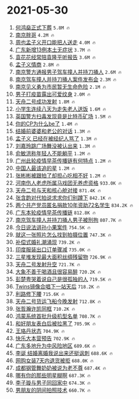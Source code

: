 # 2021-05-30

1. [何鸿燊正式下葬](https://s.weibo.com/weibo?q=%23%E4%BD%95%E9%B8%BF%E7%87%8A%E6%AD%A3%E5%BC%8F%E4%B8%8B%E8%91%AC%23&Refer=top) `5.8M 🔥`
1. [南京胖哥](https://s.weibo.com/weibo?q=%23%E5%8D%97%E4%BA%AC%E8%83%96%E5%93%A5%23&Refer=top) `4.2M 🔥`
1. [周也孟子义开口能把人送走](https://s.weibo.com/weibo?q=%23%E5%91%A8%E4%B9%9F%E5%AD%9F%E5%AD%90%E4%B9%89%E5%BC%80%E5%8F%A3%E8%83%BD%E6%8A%8A%E4%BA%BA%E9%80%81%E8%B5%B0%23&Refer=top) `4.0M 🔥`
1. [广东新增13例本土无症状](https://s.weibo.com/weibo?q=%23%E5%B9%BF%E4%B8%9C%E6%96%B0%E5%A2%9E13%E4%BE%8B%E6%9C%AC%E5%9C%9F%E6%97%A0%E7%97%87%E7%8A%B6%23&Refer=top) `3.7M 🔥`
1. [袁花花经常陪袁隆平听报告](https://s.weibo.com/weibo?q=%23%E8%A2%81%E8%8A%B1%E8%8A%B1%E7%BB%8F%E5%B8%B8%E9%99%AA%E8%A2%81%E9%9A%86%E5%B9%B3%E5%90%AC%E6%8A%A5%E5%91%8A%23&Refer=top) `3.6M 🔥`
1. [孟子义情商](https://s.weibo.com/weibo?q=%23%E5%AD%9F%E5%AD%90%E4%B9%89%E6%83%85%E5%95%86%23&Refer=top) `2.8M 🔥`
1. [南京警方通报男子驾车撞人并持刀捅人](https://s.weibo.com/weibo?q=%23%E5%8D%97%E4%BA%AC%E8%AD%A6%E6%96%B9%E9%80%9A%E6%8A%A5%E7%94%B7%E5%AD%90%E9%A9%BE%E8%BD%A6%E6%92%9E%E4%BA%BA%E5%B9%B6%E6%8C%81%E5%88%80%E6%8D%85%E4%BA%BA%23&Refer=top) `2.6M 🔥`
1. [南京驾车撞人并持刀捅人案件发布会](https://s.weibo.com/weibo?q=%23%E5%8D%97%E4%BA%AC%E9%A9%BE%E8%BD%A6%E6%92%9E%E4%BA%BA%E5%B9%B6%E6%8C%81%E5%88%80%E6%8D%85%E4%BA%BA%E6%A1%88%E4%BB%B6%E5%8F%91%E5%B8%83%E4%BC%9A%23&Refer=top) `2.3M 🔥`
1. [南京见义勇为市民暂无生命危险](https://s.weibo.com/weibo?q=%23%E5%8D%97%E4%BA%AC%E8%A7%81%E4%B9%89%E5%8B%87%E4%B8%BA%E5%B8%82%E6%B0%91%E6%9A%82%E6%97%A0%E7%94%9F%E5%91%BD%E5%8D%B1%E9%99%A9%23&Refer=top) `2.1M 🔥`
1. [男子打疫苗露出可爱纹身](https://s.weibo.com/weibo?q=%23%E7%94%B7%E5%AD%90%E6%89%93%E7%96%AB%E8%8B%97%E9%9C%B2%E5%87%BA%E5%8F%AF%E7%88%B1%E7%BA%B9%E8%BA%AB%23&Refer=top) `2.0M 🔥`
1. [天舟二号成功发射](https://s.weibo.com/weibo?q=%23%E5%A4%A9%E8%88%9F%E4%BA%8C%E5%8F%B7%E6%88%90%E5%8A%9F%E5%8F%91%E5%B0%84%23&Refer=top) `1.8M 🔥`
1. [小学生连续八天为走失老人送饭](https://s.weibo.com/weibo?q=%E5%B0%8F%E5%AD%A6%E7%94%9F%E8%BF%9E%E7%BB%AD%E5%85%AB%E5%A4%A9%E4%B8%BA%E8%B5%B0%E5%A4%B1%E8%80%81%E4%BA%BA%E9%80%81%E9%A5%AD&Refer=top) `1.6M 🔥`
1. [英国警方扫毒发现竟是比特币矿场](https://s.weibo.com/weibo?q=%23%E8%8B%B1%E5%9B%BD%E8%AD%A6%E6%96%B9%E6%89%AB%E6%AF%92%E5%8F%91%E7%8E%B0%E7%AB%9F%E6%98%AF%E6%AF%94%E7%89%B9%E5%B8%81%E7%9F%BF%E5%9C%BA%23&Refer=top) `1.5M 🔥`
1. [你的CP为什么be了](https://s.weibo.com/weibo?q=%23%E4%BD%A0%E7%9A%84CP%E4%B8%BA%E4%BB%80%E4%B9%88be%E4%BA%86%23&Refer=top) `1.4M 🔥`
1. [结婚前婆婆和老公的对话](https://s.weibo.com/weibo?q=%23%E7%BB%93%E5%A9%9A%E5%89%8D%E5%A9%86%E5%A9%86%E5%92%8C%E8%80%81%E5%85%AC%E7%9A%84%E5%AF%B9%E8%AF%9D%23&Refer=top) `1.3M 🔥`
1. [孟子义 已经在被经纪人骂了](https://s.weibo.com/weibo?q=%E5%AD%9F%E5%AD%90%E4%B9%89%20%E5%B7%B2%E7%BB%8F%E5%9C%A8%E8%A2%AB%E7%BB%8F%E7%BA%AA%E4%BA%BA%E9%AA%82%E4%BA%86&Refer=top) `1.3M 🔥`
1. [刘嘉玲跳广场舞没被认出来](https://s.weibo.com/weibo?q=%23%E5%88%98%E5%98%89%E7%8E%B2%E8%B7%B3%E5%B9%BF%E5%9C%BA%E8%88%9E%E6%B2%A1%E8%A2%AB%E8%AE%A4%E5%87%BA%E6%9D%A5%23&Refer=top) `1.3M 🔥`
1. [俞敏洪称年轻人不能躺平](https://s.weibo.com/weibo?q=%23%E4%BF%9E%E6%95%8F%E6%B4%AA%E7%A7%B0%E5%B9%B4%E8%BD%BB%E4%BA%BA%E4%B8%8D%E8%83%BD%E8%BA%BA%E5%B9%B3%23&Refer=top) `1.2M 🔥`
1. [广州此轮疫情早茶传播链有何特点](https://s.weibo.com/weibo?q=%23%E5%B9%BF%E5%B7%9E%E6%AD%A4%E8%BD%AE%E7%96%AB%E6%83%85%E6%97%A9%E8%8C%B6%E4%BC%A0%E6%92%AD%E9%93%BE%E6%9C%89%E4%BD%95%E7%89%B9%E7%82%B9%23&Refer=top) `1.2M 🔥`
1. [中国人最该追的星](https://s.weibo.com/weibo?q=%23%E4%B8%AD%E5%9B%BD%E4%BA%BA%E6%9C%80%E8%AF%A5%E8%BF%BD%E7%9A%84%E6%98%9F%23&Refer=top) `1.2M 🔥`
1. [张彬彬被跟拍了却担心吃相不好](https://s.weibo.com/weibo?q=%23%E5%BC%A0%E5%BD%AC%E5%BD%AC%E8%A2%AB%E8%B7%9F%E6%8B%8D%E4%BA%86%E5%8D%B4%E6%8B%85%E5%BF%83%E5%90%83%E7%9B%B8%E4%B8%8D%E5%A5%BD%23&Refer=top) `1.2M 🔥`
1. [河南伤人老虎所属马戏团无养虎资格](https://s.weibo.com/weibo?q=%23%E6%B2%B3%E5%8D%97%E4%BC%A4%E4%BA%BA%E8%80%81%E8%99%8E%E6%89%80%E5%B1%9E%E9%A9%AC%E6%88%8F%E5%9B%A2%E6%97%A0%E5%85%BB%E8%99%8E%E8%B5%84%E6%A0%BC%23&Refer=top) `933.0K 🔥`
1. [天舟二号与天和核心舱对接](https://s.weibo.com/weibo?q=%23%E5%A4%A9%E8%88%9F%E4%BA%8C%E5%8F%B7%E4%B8%8E%E5%A4%A9%E5%92%8C%E6%A0%B8%E5%BF%83%E8%88%B1%E5%AF%B9%E6%8E%A5%23&Refer=top) `871.4K 🔥`
1. [张含韵对代拍说求求你们别蹲下](https://s.weibo.com/weibo?q=%E5%BC%A0%E5%90%AB%E9%9F%B5%E5%AF%B9%E4%BB%A3%E6%8B%8D%E8%AF%B4%E6%B1%82%E6%B1%82%E4%BD%A0%E4%BB%AC%E5%88%AB%E8%B9%B2%E4%B8%8B&Refer=top) `842.1K 🔥`
1. [两个共产党员匿名捐款10年资助72名学生](https://s.weibo.com/weibo?q=%23%E4%B8%A4%E4%B8%AA%E5%85%B1%E4%BA%A7%E5%85%9A%E5%91%98%E5%8C%BF%E5%90%8D%E6%8D%90%E6%AC%BE10%E5%B9%B4%E8%B5%84%E5%8A%A972%E5%90%8D%E5%AD%A6%E7%94%9F%23&Refer=top) `834.2K 🔥`
1. [广东本轮疫情早茶传播链](https://s.weibo.com/weibo?q=%23%E5%B9%BF%E4%B8%9C%E6%9C%AC%E8%BD%AE%E7%96%AB%E6%83%85%E6%97%A9%E8%8C%B6%E4%BC%A0%E6%92%AD%E9%93%BE%23&Refer=top) `812.8K 🔥`
1. [南京驾车撞人并持刀捅人男子被刑拘](https://s.weibo.com/weibo?q=%E5%8D%97%E4%BA%AC%E9%A9%BE%E8%BD%A6%E6%92%9E%E4%BA%BA%E5%B9%B6%E6%8C%81%E5%88%80%E6%8D%85%E4%BA%BA%E7%94%B7%E5%AD%90%E8%A2%AB%E5%88%91%E6%8B%98&Refer=top) `807.7K 🔥`
1. [今日说法讲孙小果案件](https://s.weibo.com/weibo?q=%E4%BB%8A%E6%97%A5%E8%AF%B4%E6%B3%95%E8%AE%B2%E5%AD%99%E5%B0%8F%E6%9E%9C%E6%A1%88%E4%BB%B6&Refer=top) `754.5K 🔥`
1. [就这一张照片怎么找到拍摄位置](https://s.weibo.com/weibo?q=%E5%B0%B1%E8%BF%99%E4%B8%80%E5%BC%A0%E7%85%A7%E7%89%87%E6%80%8E%E4%B9%88%E6%89%BE%E5%88%B0%E6%8B%8D%E6%91%84%E4%BD%8D%E7%BD%AE&Refer=top) `747.3K 🔥`
1. [补偿式婚礼潮涌现](https://s.weibo.com/weibo?q=%23%E8%A1%A5%E5%81%BF%E5%BC%8F%E5%A9%9A%E7%A4%BC%E6%BD%AE%E6%B6%8C%E7%8E%B0%23&Refer=top) `739.2K 🔥`
1. [印度服装出口订单骤减](https://s.weibo.com/weibo?q=%23%E5%8D%B0%E5%BA%A6%E6%9C%8D%E8%A3%85%E5%87%BA%E5%8F%A3%E8%AE%A2%E5%8D%95%E9%AA%A4%E5%87%8F%23&Refer=top) `735.0K 🔥`
1. [三星堆发现最大面积丝绸残留物](https://s.weibo.com/weibo?q=%23%E4%B8%89%E6%98%9F%E5%A0%86%E5%8F%91%E7%8E%B0%E6%9C%80%E5%A4%A7%E9%9D%A2%E7%A7%AF%E4%B8%9D%E7%BB%B8%E6%AE%8B%E7%95%99%E7%89%A9%23&Refer=top) `726.9K 🔥`
1. [天舟二号发射升空](https://s.weibo.com/weibo?q=%23%E5%A4%A9%E8%88%9F%E4%BA%8C%E5%8F%B7%E5%8F%91%E5%B0%84%E5%8D%87%E7%A9%BA%23&Refer=top) `721.7K 🔥`
1. [大象不善于喝酒且很容易醉](https://s.weibo.com/weibo?q=%23%E5%A4%A7%E8%B1%A1%E4%B8%8D%E5%96%84%E4%BA%8E%E5%96%9D%E9%85%92%E4%B8%94%E5%BE%88%E5%AE%B9%E6%98%93%E9%86%89%23&Refer=top) `720.2K 🔥`
1. [彭楚粤哭着说自己是很孤独的人](https://s.weibo.com/weibo?q=%23%E5%BD%AD%E6%A5%9A%E7%B2%A4%E5%93%AD%E7%9D%80%E8%AF%B4%E8%87%AA%E5%B7%B1%E6%98%AF%E5%BE%88%E5%AD%A4%E7%8B%AC%E7%9A%84%E4%BA%BA%23&Refer=top) `719.5K 🔥`
1. [Twins镜像合唱下一站天后](https://s.weibo.com/weibo?q=%23Twins%E9%95%9C%E5%83%8F%E5%90%88%E5%94%B1%E4%B8%8B%E4%B8%80%E7%AB%99%E5%A4%A9%E5%90%8E%23&Refer=top) `718.2K 🔥`
1. [利路修下腰](https://s.weibo.com/weibo?q=%23%E5%88%A9%E8%B7%AF%E4%BF%AE%E4%B8%8B%E8%85%B0%23&Refer=top) `715.6K 🔥`
1. [天舟二号货运飞船今晚发射](https://s.weibo.com/weibo?q=%23%E5%A4%A9%E8%88%9F%E4%BA%8C%E5%8F%B7%E8%B4%A7%E8%BF%90%E9%A3%9E%E8%88%B9%E4%BB%8A%E6%99%9A%E5%8F%91%E5%B0%84%23&Refer=top) `712.8K 🔥`
1. [张哲瀚许凯同框](https://s.weibo.com/weibo?q=%E5%BC%A0%E5%93%B2%E7%80%9A%E8%AE%B8%E5%87%AF%E5%90%8C%E6%A1%86&Refer=top) `710.2K 🔥`
1. [鸿蒙系统首批升级机型名单](https://s.weibo.com/weibo?q=%23%E9%B8%BF%E8%92%99%E7%B3%BB%E7%BB%9F%E9%A6%96%E6%89%B9%E5%8D%87%E7%BA%A7%E6%9C%BA%E5%9E%8B%E5%90%8D%E5%8D%95%23&Refer=top) `708.7K 🔥`
1. [和好朋友表白后被拉黑了](https://s.weibo.com/weibo?q=%23%E5%92%8C%E5%A5%BD%E6%9C%8B%E5%8F%8B%E8%A1%A8%E7%99%BD%E5%90%8E%E8%A2%AB%E6%8B%89%E9%BB%91%E4%BA%86%23&Refer=top) `705.9K 🔥`
1. [王珞丹状态](https://s.weibo.com/weibo?q=%23%E7%8E%8B%E7%8F%9E%E4%B8%B9%E7%8A%B6%E6%80%81%23&Refer=top) `704.9K 🔥`
1. [快乐大本营预告](https://s.weibo.com/weibo?q=%23%E5%BF%AB%E4%B9%90%E5%A4%A7%E6%9C%AC%E8%90%A5%E9%A2%84%E5%91%8A%23&Refer=top) `702.9K 🔥`
1. [广东多地升为中风险地区](https://s.weibo.com/weibo?q=%23%E5%B9%BF%E4%B8%9C%E5%A4%9A%E5%9C%B0%E5%8D%87%E4%B8%BA%E4%B8%AD%E9%A3%8E%E9%99%A9%E5%9C%B0%E5%8C%BA%23&Refer=top) `689.6K 🔥`
1. [李诞 结婚离婚我说出来还挺讽刺](https://s.weibo.com/weibo?q=%E6%9D%8E%E8%AF%9E%20%E7%BB%93%E5%A9%9A%E7%A6%BB%E5%A9%9A%E6%88%91%E8%AF%B4%E5%87%BA%E6%9D%A5%E8%BF%98%E6%8C%BA%E8%AE%BD%E5%88%BA&Refer=top) `688.6K 🔥`
1. [网购女装7天内退货被拒](https://s.weibo.com/weibo?q=%23%E7%BD%91%E8%B4%AD%E5%A5%B3%E8%A3%857%E5%A4%A9%E5%86%85%E9%80%80%E8%B4%A7%E8%A2%AB%E6%8B%92%23&Refer=top) `688.0K 🔥`
1. [成都钢管舞奶奶被说为老不尊](https://s.weibo.com/weibo?q=%23%E6%88%90%E9%83%BD%E9%92%A2%E7%AE%A1%E8%88%9E%E5%A5%B6%E5%A5%B6%E8%A2%AB%E8%AF%B4%E4%B8%BA%E8%80%81%E4%B8%8D%E5%B0%8A%23&Refer=top) `687.4K 🔥`
1. [哪有你的那些明星糊啊](https://s.weibo.com/weibo?q=%23%E5%93%AA%E6%9C%89%E4%BD%A0%E7%9A%84%E9%82%A3%E4%BA%9B%E6%98%8E%E6%98%9F%E7%B3%8A%E5%95%8A%23&Refer=top) `687.3K 🔥`
1. [李子璇与男子同回家中](https://s.weibo.com/weibo?q=%23%E6%9D%8E%E5%AD%90%E7%92%87%E4%B8%8E%E7%94%B7%E5%AD%90%E5%90%8C%E5%9B%9E%E5%AE%B6%E4%B8%AD%23&Refer=top) `674.3K 🔥`
1. [男朋友的阴间拍照技术](https://s.weibo.com/weibo?q=%23%E7%94%B7%E6%9C%8B%E5%8F%8B%E7%9A%84%E9%98%B4%E9%97%B4%E6%8B%8D%E7%85%A7%E6%8A%80%E6%9C%AF%23&Refer=top) `660.7K 🔥`
